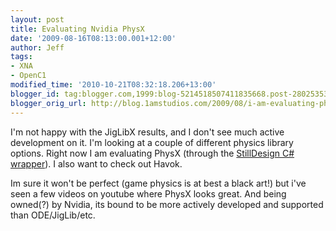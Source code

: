 ```yaml
---
layout: post
title: Evaluating Nvidia PhysX
date: '2009-08-16T08:13:00.001+12:00'
author: Jeff
tags:
- XNA
- OpenC1
modified_time: '2010-10-21T08:32:18.206+13:00'
blogger_id: tag:blogger.com,1999:blog-5214518507411835668.post-2802535359050293520
blogger_orig_url: http://blog.1amstudios.com/2009/08/i-am-evaluating-physx-through.html
---
```

I'm not happy with the JigLibX results, and I don't see much active development on it. I'm looking at a couple of different physics library options.  Right now I am evaluating PhysX (through the [StillDesign C# wrapper](http://www.codeplex.com/physxdotnet)). I also want to check out Havok.

Im sure it won't be perfect (game physics is at best a black art!) but i've seen a few videos on youtube where PhysX looks great. And being owned(?) by Nvidia, its bound to be more actively developed and supported than ODE/JigLib/etc.
